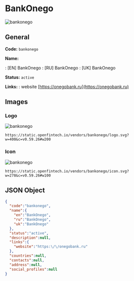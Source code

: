 
# BankOnego 
![bankonego](https://static.openfintech.io/vendors/bankonego/logo.svg?w=400&c=v0.59.26#w200)  

## General 
 
**Code:** `bankonego` 
 
**Name:** 
 
:	[EN] BankOnego 
:	[RU] BankOnego 
:	[UK] BankOnego 
 
**Status:** `active` 
 
**Links:** 
: website [https://onegobank.ru](https://onegobank.ru) 
 

## Images 

### Logo 
 
![bankonego](https://static.openfintech.io/vendors/bankonego/logo.svg?w=400&c=v0.59.26#w200)  

```
https://static.openfintech.io/vendors/bankonego/logo.svg?w=400&c=v0.59.26#w200
```  

### Icon 
 
![bankonego](https://static.openfintech.io/vendors/bankonego/icon.svg?w=278&c=v0.59.26#w100)  

```
https://static.openfintech.io/vendors/bankonego/icon.svg?w=278&c=v0.59.26#w100
```  

## JSON Object 

```json
{
  "code":"bankonego",
  "name":{
    "en":"BankOnego",
    "ru":"BankOnego",
    "uk":"BankOnego"
  },
  "status":"active",
  "description":null,
  "links":{
    "website":"https:\/\/onegobank.ru"
  },
  "countries":null,
  "contacts":null,
  "address":null,
  "social_profiles":null
}
```  
